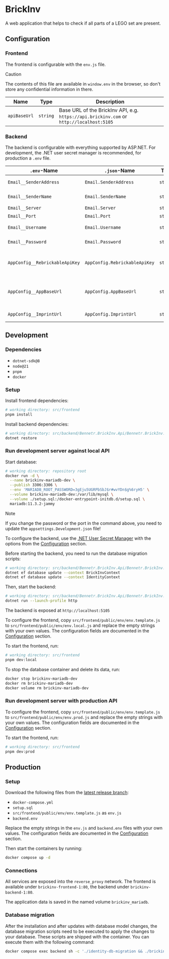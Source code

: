 # BrickInv

A web application that helps to check if all parts of a LEGO set are present.

## Configuration

### Frontend

The frontend is configurable with the `env.js` file.

> [!CAUTION]
> The contents of this file are available in `window.env` in the browser,
> so don't store any confidential information in there.

| Name         | Type     | Description                                                                              |
|--------------|----------|------------------------------------------------------------------------------------------|
| `apiBaseUrl` | `string` | Base URL of the BrickInv API, e.g. `https://api.brickinv.com` or `http://localhost:5105` |

### Backend

The backend is configurable with everything supported by ASP.NET.
For development, the .NET user secret manager is recommended, for production a `.env` file.

| `.env`-Name                    | `.json`-Name                  | Type     | Description                                                                          |
|--------------------------------|-------------------------------|----------|--------------------------------------------------------------------------------------|
| `Email__SenderAddress`         | `Email.SenderAddress`         | `string` | Email address that the emails are sent from                                          |
| `Email__SenderName`            | `Email.SenderName`            | `string` | Name that is displayed as email sender                                               |
| `Email__Server`                | `Email.Server`                | `string` | SMTP Server address                                                                  |
| `Email__Port`                  | `Email.Port`                  | `string` | SMTP Server port                                                                     |
| `Email__Username`              | `Email.Username`              | `string` | Username to log in at the SMTP Server                                                |
| `Email__Password`              | `Email.Password`              | `string` | Password to log in at the SMTP Server                                                |
| `AppConfig__RebrickableApiKey` | `AppConfig.RebrickableApiKey` | `string` | API key for Rebrickable, used for retrieving information about Lego sets             |
| `AppConfig__AppBaseUrl`        | `AppConfig.AppBaseUrl`        | `string` | Base URL of the BrickInv App, e.g. `https://brickinv.com` or `http://localhost:5137` |
| `AppConfig__ImprintUrl`        | `AppConfig.ImprintUrl`        | `string` | URL to an imprint, used in emails                                                    |

## Development

### Dependencies

- `dotnet-sdk@8`
- `node@21`
- `pnpm`
- `docker`

### Setup

Install frontend dependencies:

```bash
# working directory: src/frontend
pnpm install
```

Install backend dependencies:

```bash
# working directory: src/backend/Bennetr.BrickInv.Api/Bennetr.BrickInv.Api
dotnet restore
```

### Run development server against local API

Start database:

```bash
# working directory: repository root
docker run -d \
  --name brickinv-mariadb-dev \
  --publish 3306:3306 \
  --env 'MARIADB_ROOT_PASSWORD=3gEju5UGRPbSbJ$r#wvYDn$g%6ryH5' \
  --volume brickinv-mariadb-dev:/var/lib/mysql \
  --volume ./setup.sql:/docker-entrypoint-initdb.d/setup.sql \
  mariadb:11.3.2-jammy
```

> [!NOTE]
> If you change the password or the port in the command above,
> you need to update the `appsettings.Development.json` file!

To configure the backend, use
the [.NET User Secret Manager](https://learn.microsoft.com/en-us/aspnet/core/security/app-secrets?view=aspnetcore-8.0&tabs=windows#secret-manager)
with the options from the [Configuration](#backend) section.

Before starting the backend, you need to run the database migration scripts:

```bash
# working directory: src/backend/Bennetr.BrickInv.Api/Bennetr.BrickInv.Api
dotnet ef database update --context BrickInvContext
dotnet ef database update --context IdentityContext
```

Then, start the backend:

```bash
# working directory: src/backend/Bennetr.BrickInv.Api/Bennetr.BrickInv.Api
dotnet run --launch-profile http
```

The backend is exposed at `http://localhost:5105`

To configure the frontend, copy `src/frontend/public/env/env.template.js` to `src/frontend/public/env/env.local.js` and
replace the empty strings with your own values.
The configuration fields are documented in the [Configuration](#frontend) section.

To start the frontend, run:

```bash
# working directory: src/frontend
pnpm dev:local
```

To stop the database container and delete its data, run:

```bash
docker stop brickinv-mariadb-dev
docker rm brickinv-mariadb-dev
docker volume rm brickinv-mariadb-dev
```

### Run development server with production API

To configure the frontend, copy `src/frontend/public/env/env.template.js` to `src/frontend/public/env/env.prod.js` and
replace the empty strings with your own values.
The configuration fields are documented in the [Configuration](#frontend) section.

To start the frontend, run:

```bash
# working directory: src/frontend
pnpm dev:prod
```

## Production

### Setup

Download the following files from the [latest release branch](https://github.com/bennetrr/brickinv/tree/release/v2.0):

- `docker-compose.yml`
- `setup.sql`
- `src/frontend/public/env/env.template.js` as `env.js`
- `backend.env`

Replace the empty strings in the `env.js` and `backend.env` files with your own values.
The configuration fields are documented in the [Configuration](#configuration) section.

Then start the containers by running:

```bash
docker compose up -d
```

### Connections

All services are exposed into the `reverse_proxy` network.
The frontend is available under `brickinv-frontend-1:80`, the backend under `brickinv-backend-1:80`.

The application data is saved in the named volume `brickinv_mariadb`.

### Database migration

After the installation and after updates with database model changes,
the database migration scripts need to be executed to apply the changes to your database.
These scripts are shipped with the container. You can execute them with the following command:

```bash
docker compose exec backend sh -c './identity-db-migration && ./brickinv-db-migration'
```
